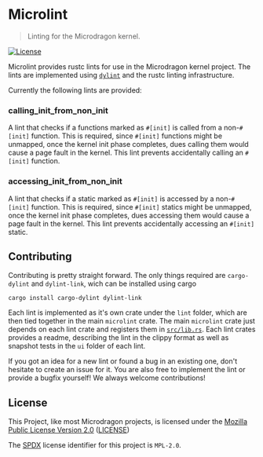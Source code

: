 # Microlint
> Linting for the Microdragon kernel.

[![License](https://img.shields.io/github/license/Microdragon/Microlint?style=flat-square)](LICENSE)

Microlint provides rustc lints for use in the Microdragon kernel project. The
lints are implemented using [`dylint`](https://github.com/trailofbits/dylint)
and the rustc linting infrastructure.

Currently the following lints are provided:

### calling_init_from_non_init

A lint that checks if a functions marked as `#[init]` is called from a
non-`#[init]` function. This is required, since `#[init]` functions might be
unmapped, once the kernel init phase completes, dues calling them would cause a
page fault in the kernel. This lint prevents accidentally calling an `#[init]`
function.

### accessing_init_from_non_init

A lint that checks if a static marked as `#[init]` is accessed by a
non-`#[init]` function. This is required, since `#[init]` statics might be
unmapped, once the kernel init phase completes, dues accessing them would cause
a page fault in the kernel. This lint prevents accidentally accessing an
`#[init]` static.

## Contributing

Contributing is pretty straight forward. The only things required are
`cargo-dylint` and `dylint-link`, wich can be installed using cargo

```console
cargo install cargo-dylint dylint-link
```

Each lint is implemented as it's own crate under the `lint` folder, which are
then tied together in the main `microlint` crate. The main `microlint` crate
just depends on each lint crate and registers them in [`src/lib.rs`](src/lib.rs). Each lint
crates provides a readme, describing the lint in the clippy format as well as
snapshot tests in the `ui` folder of each lint.

If you got an idea for a new lint or found a bug in an existing one, don't
hesitate to create an issue for it. You are also free to implement the lint or
provide a bugfix yourself! We always welcome contributions!

## License

This Project, like most Microdragon projects, is licensed under the
[Mozilla Public License Version 2.0](https://www.mozilla.org/en-US/MPL/2.0/) ([LICENSE](LICENSE))

The [SPDX](https://spdx.dev) license identifier for this project is `MPL-2.0`.
